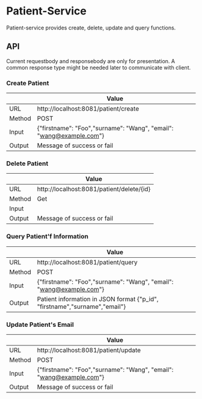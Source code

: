 # Patient-Service
Patient-service provides create, delete, update and query functions.
## API
Current requestbody and responsebody are only for presentation. A common response type might be needed later to communicate with client.
### Create Patient
| | Value |
| ----------- | ----------- |
| URL| http://localhost:8081/patient/create|
| Method| POST |
| Input | {"firstname": "Foo","surname": "Wang", "email": "wang@example.com"} |
| Output| Message of success or fail|
### Delete Patient
| | Value |
| ----------- | ----------- |
| URL| http://localhost:8081/patient/delete/{id}|
| Method| Get |
| Input |  |
| Output| Message of success or fail|
### Query Patient'f Information
| | Value |
| ----------- | ----------- |
| URL| http://localhost:8081/patient/query|
| Method| POST |
| Input | {"firstname": "Foo","surname": "Wang", "email": "wang@example.com"} |
| Output| Patient information in JSON format {"p_id", "firstname","surname","email"}|
### Update Patient's Email
| | Value |
| ----------- | ----------- |
| URL| http://localhost:8081/patient/update|
| Method| POST |
| Input | {"firstname": "Foo","surname": "Wang", "email": "wang@example.com"} |
| Output| Message of success or fail|
